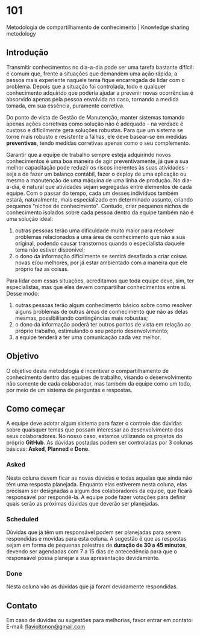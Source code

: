 # 101
Metodologia de compartilhamento de conhecimento | Knowledge sharing metodology

## Introdução
Transmitir conhecimentos no dia-a-dia pode ser uma tarefa bastante difícil: é comum que, frente a situações que demandem uma ação rápida, a pessoa mais experiente naquele tema fique encarregada de lidar com o problema. Depois que a situação foi controlada, todo e qualquer conhecimento adquirido que poderia ajudar a prevenir novas ocorrências é absorvido apenas pela pessoa envolvida no caso, tornando a medida tomada, em sua essência, puramente corretiva.

Do ponto de vista de Gestão de Manutenção, manter sistemas tomando apenas ações corretivas como solução não é adequado - na verdade é custoso e dificilmente gera soluções robustas. Para que um sistema se torne mais robusto e resistente a falhas, ele deve basear-se em medidas **preventivas**, tendo medidas corretivas apenas como o seu complemento.

Garantir que a equipe de trabalho sempre esteja adquirindo novos conhecimentos é uma boa maneira de agir preventivamente, já que a sua melhor capacitação pode reduzir os riscos inerentes às suas atividades - seja a de fazer um balanço contábil, fazer o deploy de uma aplicação ou mesmo a manutenção de uma máquina de uma linha de produção.
No dia-a-dia, é natural que atividades sejam segregadas entre elementos de cada equipe. Com o passar do tempo, cada um desses indivíduos também estará, naturalmente, mais especializado em determinado assunto, criando pequenos "nichos de conhecimento". Contudo, criar pequenos nichos de conhecimento isolados sobre cada pessoa dentro da equipe também não é uma solução ideal:
1) outras pessoas terão uma dificuldade muito maior para resolver problemas relacionados a uma área de conhecimento que não a sua original, podendo causar transtornos quando o especialista daquele tema não estiver disponível;
2) o dono da informação dificilmente se sentirá desafiado a criar coisas novas e/ou melhores, por já estar ambientado com a maneira que ele próprio faz as coisas.

Para lidar com essas situações, acreditamos que toda equipe deve, sim, ter especialistas, mas que eles devem compartilhar conhecimentos entre si. Desse modo:
1) outras pessoas terão algum conhecimento básico sobre como resolver alguns problemas de outras áreas de conhecimento que não as delas mesmas, possibilitando contingências mais robustas;
2) o dono da informação poderá ter outros pontos de vista em relação ao próprio trabalho, estimulando o seu próprio desenvolvimento;
3) a equipe tenderá a ter uma comunicação cada vez melhor.

## Objetivo
O objetivo desta metodologia é incentivar o compartilhamento de conhecimento dentro das equipes de trabalho, visando o desenvolvimento não somente de cada colaborador, mas também da equipe como um todo, por meio de um sistema de perguntas e respostas.

## Como começar
A equipe deve adotar algum sistema para fazer o controle das dúvidas sobre quaisquer temas que possam interessar ao desenvolvimento dos seus colaboradores. No nosso caso, estamos utilizando os projetos do próprio **GitHub**. As dúvidas postadas podem ser controladas por 3 colunas básicas: **Asked**, **Planned** e **Done**.

### Asked
Nesta coluna devem ficar as novas dúvidas e todas aquelas que ainda não têm uma resposta planejada. Enquanto elas estiverem nesta coluna, elas precisam ser designadas a algum dos colaboradores da equipe, que ficará responsável por respondê-la. A equipe pode fazer votações para definir quais serão as próximas dúvidas que deverão ser planejadas.

### Scheduled
Dúvidas que já têm um responsável podem ser planejadas para serem respondidas e movidas para esta coluna. A sugestão é que as respostas sejam em forma de pequenas palestras de **duração de 30 a 45 minutos**, devendo ser agendadas com 7 a 15 dias de antecedência para que o responsável possa planejar a sua apresentação devidamente.

### Done
Nesta coluna vão as dúvidas que já foram devidamente respondidas.

## Contato
Em caso de dúvidas ou sugestões para melhorias, favor entrar em contato:
E-mail: flavioltonon@gmail.com

